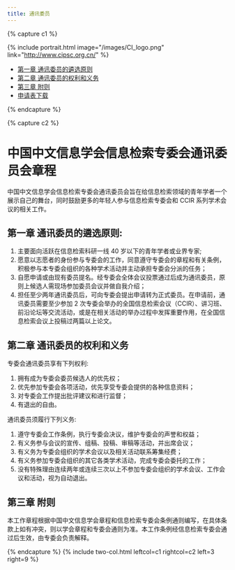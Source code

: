 ```yaml
---
title: 通讯委员
---
```


{% capture c1 %}

{% include portrait.html image="/images/CI_logo.png" link="http://www.cipsc.org.cn/" %}

<div class="sticky_sidebar">
  <ul class="no-padding margin-left-10 organizers-type-list hidden-xs" id="sidebar-nav">
    <li class=""><a href="#第一章-通讯委员的遴选原则">第一章 通讯委员的遴选原则</a></li>
    <li class=""><a href="#第二章-通讯委员的权利和义务">第二章 通讯委员的权利和义务</a></li>
    <li class=""><a href="#第三章-附则">第三章 附则</a></li>
    <li class=""><a href="./信息检索专委会通讯委员申请表.doc">申请表下载</a></li>

  </ul>
</div>

{% endcapture %}

{% capture c2 %}

# 中国中文信息学会信息检索专委会通讯委员会章程

中国中文信息学会信息检索专委会通讯委员会旨在给信息检索领域的青年学者一个展示自己的舞台，同时鼓励更多的年轻人参与信息检索专委会和 CCIR 系列学术会议的相关工作。

## 第一章 通讯委员的遴选原则:

1. 主要面向活跃在信息检索科研一线 40 岁以下的青年学者或业界专家;
2. 愿意以志愿者的身份参与专委会的工作，同意遵守专委会的章程和有关条例，积极参与本专委会组织的各种学术活动并主动承担专委会分派的任务；
3. 自愿申请或由现有委员提名。经专委会全体会议投票通过后成为通讯委员，原则上候选人需现场参加委员会议并做自我介绍；
4. 担任至少两年通讯委员后，可向专委会提出申请转为正式委员。在申请前，通讯委员需要至少参加 2 次专委会举办的全国信息检索会议（CCIR）、讲习班、前沿论坛等交流活动，或是在相关活动的举办过程中发挥重要作用，在全国信息检索会议上投稿过两篇以上论文。

## 第二章 通讯委员的权利和义务

专委会通讯委员享有下列权利:

1. 拥有成为专委会委员候选人的优先权；
2. 优先参加专委会各项活动，优先享受专委会提供的各种信息资料；
3. 对专委会工作提出批评建议和进行监督；
4. 有退出的自由。

通讯委员须履行下列义务:

1. 遵守专委会工作条例，执行专委会决议，维护专委会的声誉和权益；
2. 有义务参与会议的宣传、组稿、投稿、审稿等活动，并出席会议；
3. 有义务为专委会组织的学术会议以及相关活动联系筹集经费；
4. 有义务参加专委会组织的其它各类学术活动，完成专委会委托的工作；
5. 没有特殊理由连续两年或连续三次以上不参加专委会组织的学术会议、工作会议和活动，视为自动退出。

## 第三章 附则

本工作章程根据中国中文信息学会章程和信息检索专委会条例通则编写，在具体条款上如有冲突，则以学会章程和专委会通则为准。本工作条例经信息检索专委会通过后生效，由专委会负责解释。

{% endcapture %}
{% include two-col.html leftcol=c1 rightcol=c2 left=3 right=9 %}
